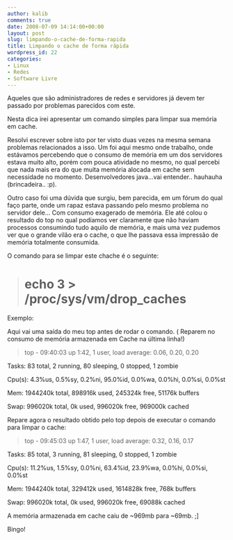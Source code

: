 ```yaml
---
author: kalib
comments: true
date: 2008-07-09 14:14:00+00:00
layout: post
slug: limpando-o-cache-de-forma-rapida
title: Limpando o cache de forma rápida
wordpress_id: 22
categories:
- Linux
- Redes
- Software Livre
---
```


Aqueles que são administradores de redes e servidores já devem ter passado por problemas parecidos com este.




Nesta dica irei apresentar um comando simples para limpar sua memória em cache.




Resolvi escrever sobre isto por ter visto duas vezes na mesma semana problemas relacionados a isso. Um foi aqui mesmo onde trabalho, onde estávamos percebendo que o consumo de memória em um dos servidores estava muito alto, porém com pouca atividade no mesmo, no qual percebi que nada mais era do que muita memória alocada em cache sem necessidade no momento. Desenvolvedores java...vai entender.. hauhauha (brincadeira.. :p).




Outro caso foi uma dúvida que surgiu, bem parecida, em um fórum do qual faço parte, onde um rapaz estava passando pelo mesmo problema no servidor dele... Com consumo exagerado de memória. Ele até colou o resultado do top no qual podíamos ver claramente que não haviam processos consumindo tudo aquilo de memória, e mais uma vez pudemos ver que o grande vilão era o cache, o que lhe passava essa impressão de memória totalmente consumida.




O comando para se limpar este chache é o seguinte:




> # echo 3 > /proc/sys/vm/drop_caches 
> 
> 





Exemplo:




Aqui vai uma saída do meu top antes de rodar o comando. ( Reparem no consumo de memória armazenada em Cache na última linha!)




> top - 09:40:03 up 1:42, 1 user, load average: 0.06, 0.20, 0.20  

Tasks: 83 total, 2 running, 80 sleeping, 0 stopped, 1 zombie  

Cpu(s): 4.3%us, 0.5%sy, 0.2%ni, 95.0%id, 0.0%wa, 0.0%hi, 0.0%si, 0.0%st  

Mem: 1944240k total, 898916k used, 245324k free, 51176k buffers  

Swap: 996020k total, 0k used, 996020k free, 969000k cached
> 
> 





Repare agora o resultado obtido pelo top depois de executar o comando para limpar o cache:




> top - 09:45:03 up 1:47, 1 user, load average: 0.32, 0.16, 0.17  

Tasks: 85 total, 3 running, 81 sleeping, 0 stopped, 1 zombie  

Cpu(s): 11.2%us, 1.5%sy, 0.0%ni, 63.4%id, 23.9%wa, 0.0%hi, 0.0%si, 0.0%st  

Mem: 1944240k total, 329412k used, 1614828k free, 768k buffers  

Swap: 996020k total, 0k used, 996020k free, 69088k cached
> 
> 





A memória armazenada em cache caiu de ~969mb para ~69mb. ;]




Bingo!